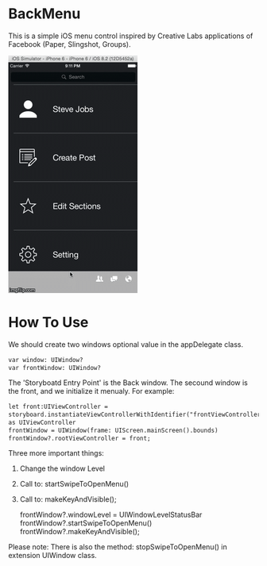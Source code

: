 # BackMenu
This is a simple iOS menu control inspired by Creative Labs applications of Facebook (Paper, Slingshot, Groups).

![alt tag](https://github.com/GuyKahlon/BackMenu/blob/master/DemoGif.gif)


# How To Use
We should create two windows optional value in the appDelegate class.

    var window: UIWindow?
    var frontWindow: UIWindow?
    
The 'Storyboatd Entry Point' is the Back window.
The secound window is the front, and we initialize it menualy.
For example:

    let front:UIViewController =  storyboard.instantiateViewControllerWithIdentifier("frontViewController") as UIViewController
    frontWindow = UIWindow(frame: UIScreen.mainScreen().bounds)
    frontWindow?.rootViewController = front;

Three more important things:
1. Change the window Level
2. Call to: startSwipeToOpenMenu() 
3. Call to: makeKeyAndVisible();

    frontWindow?.windowLevel = UIWindowLevelStatusBar
    frontWindow?.startSwipeToOpenMenu()
    frontWindow?.makeKeyAndVisible();
    
Please note: There is also the method: stopSwipeToOpenMenu() in extension UIWindow class.
